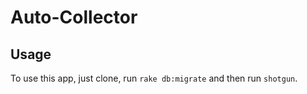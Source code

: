 # Auto-Collector

## Usage

To use this app, just clone, run `rake db:migrate` and then run `shotgun`.
